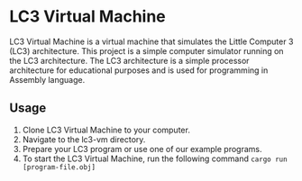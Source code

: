 # LC3 Virtual Machine
LC3 Virtual Machine is a virtual machine that simulates the Little Computer 3 (LC3) architecture. This project is a simple computer simulator running on the LC3 architecture. The LC3 architecture is a simple processor architecture for educational purposes and is used for programming in Assembly language.

## Usage
1. Clone LC3 Virtual Machine to your computer.
2. Navigate to the lc3-vm directory.
3. Prepare your LC3 program or use one of our example programs.
4. To start the LC3 Virtual Machine, run the following command `cargo run [program-file.obj]`
